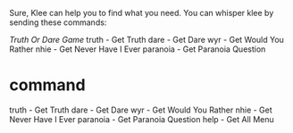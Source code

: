 <!-- Help -->
Sure, Klee can help you to find what you need. 
You can whisper klee by sending these commands:

*Truth Or Dare Game*
truth - Get Truth
dare - Get Dare
wyr - Get Would You Rather
nhie - Get Never Have I Ever
paranoia - Get Paranoia Question





# command

truth - Get Truth
dare - Get Dare
wyr - Get Would You Rather
nhie - Get Never Have I Ever
paranoia - Get Paranoia Question
help - Get All Menu